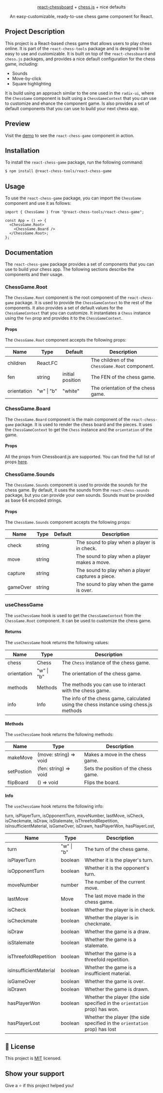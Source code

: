 <div align="center">
  <p>

  </p>
  <p>
    <a href="https://github.com/Clariity/react-chessboard" target="blank">react-chessboard</a> + <a href="https://github.com/jhlywa/chess.js" target="blank">chess.js</a> + nice defaults
    </p>
    <p>
    An easy-customizable, ready-to-use chess game component for React.
</div>

## Project Description

This project is a React-based chess game that allows users to play chess online. It is part of the `react-chess-tools` package and is designed to be easy to use and customizable. It is built on top of the `react-chessboard` and `chess.js` packages, and provides a nice default configuration for the chess game, including:

- Sounds
- Move-by-click
- Square highlighting

It is build using an approach similar to the one used in the `radix-ui`, where the `ChessGame` component is built using a `ChessGameContext` that you can use to customize and ehance the component game. Is also provides a set of default components that you can use to build your next chess app.

## Preview

Visit the [demo](https://react-chess-tools.vercel.app/) to see the `react-chess-game` component in action.

## Installation

To install the `react-chess-game` package, run the following command:

```bash
$ npm install @react-chess-tools/react-chess-game
```

## Usage

To use the `react-chess-game` package, you can import the `ChessGame` component and use it as follows:

```tsx
import { ChessGame } from "@react-chess-tools/react-chess-game";

const App = () => {
  <ChessGame.Root>
    <ChessGame.Board />
  </ChessGame.Root>;
};
```

## Documentation

The `react-chess-game` package provides a set of components that you can use to build your chess app. The following sections describe the components and their usage.

### ChessGame.Root

The `ChessGame.Root` component is the root component of the `react-chess-game` package. It is used to provide the `ChessGameContext` to the rest of the components. It also provides a set of default values for the `ChessGameContext` that you can customize. It instantiates a `Chess` instance using the `fen` prop and provides it to the `ChessGameContext`.

#### Props

The `ChessGame.Root` component accepts the following props:

| Name        | Type       | Default          | Description                                     |
| ----------- | ---------- | ---------------- | ----------------------------------------------- |
| children    | React.FC   |                  | The children of the `ChessGame.Root` component. |
| fen         | string     | initial position | The FEN of the chess game.                      |
| orientation | "w" \| "b" | "white"          | The orientation of the chess game.              |

### ChessGame.Board

The `ChessGame.Board` component is the main component of the `react-chess-game` package. It is used to render the chess board and the pieces. It uses the `ChessGameContext` to get the `Chess` instance and the `orientation` of the game.

#### Props

All the props from Chessboard.js are supported. You can find the full list of props [here](https://github.com/Clariity/react-chessboard#props).

### ChessGame.Sounds

The `ChessGame.Sounds` component is used to provide the sounds for the chess game. By default, it uses the sounds from the `react-chess-sounds` package, but you can provide your own sounds. Sounds must be provided as base 64 encoded strings.

#### Props

The `ChessGame.Sounds` component accepts the following props:

| Name     | Type   | Default | Description                                       |
| -------- | ------ | ------- | ------------------------------------------------- |
| check    | string |         | The sound to play when a player is in check.      |
| move     | string |         | The sound to play when a player makes a move.     |
| capture  | string |         | The sound to play when a player captures a piece. |
| gameOver | string |         | The sound to play when the game is over.          |

### useChessGame

The `useChessGame` hook is used to get the `ChessGameContext` from the `ChessGame.Root` component. It can be used to customize the chess game.

#### Returns

The `useChessGame` hook returns the following values:

| Name        | Type       | Description                                                                            |
| ----------- | ---------- | -------------------------------------------------------------------------------------- |
| chess       | Chess      | The `Chess` instance of the chess game.                                                |
| orientation | "w" \| "b" | The orientation of the chess game.                                                     |
| methods     | Methods    | The methods you can use to interact with the chess game.                               |
| info        | Info       | The info of the chess game, calculated using the chess instance using chess.js methods |

#### Methods

The `useChessGame` hook returns the following methods:

| Name       | Type                   | Description                          |
| ---------- | ---------------------- | ------------------------------------ |
| makeMove   | (move: string) => void | Makes a move in the chess game.      |
| setPostion | (fen: string) => void  | Sets the position of the chess game. |
| flipBoard  | () => void             | Flips the board.                     |

#### Info

The `useChessGame` hook returns the following info:

turn,
isPlayerTurn,
isOpponentTurn,
moveNumber,
lastMove,
isCheck,
isCheckmate,
isDraw,
isStalemate,
isThreefoldRepetition,
isInsufficientMaterial,
isGameOver,
isDrawn,
hasPlayerWon,
hasPlayerLost,

| Name                   | Type       | Description                                                                |
| ---------------------- | ---------- | -------------------------------------------------------------------------- |
| turn                   | "w" \| "b" | The turn of the chess game.                                                |
| isPlayerTurn           | boolean    | Whether it is the player's turn.                                           |
| isOpponentTurn         | boolean    | Whether it is the opponent's turn.                                         |
| moveNumber             | number     | The number of the current move.                                            |
| lastMove               | Move       | The last move made in the chess game.                                      |
| isCheck                | boolean    | Whether the player is in check.                                            |
| isCheckmate            | boolean    | Whether the player is in checkmate.                                        |
| isDraw                 | boolean    | Whether the game is a draw.                                                |
| isStalemate            | boolean    | Whether the game is a stalemate.                                           |
| isThreefoldRepetition  | boolean    | Whether the game is a threefold repetition.                                |
| isInsufficientMaterial | boolean    | Whether the game is a insufficient material.                               |
| isGameOver             | boolean    | Whether the game is over.                                                  |
| isDrawn                | boolean    | Whether the game is drawn.                                                 |
| hasPlayerWon           | boolean    | Whether the player (the side specified in the `orientation` prop) has won. |
| hasPlayerLost          | boolean    | Whether the player (the side specified in the `orientation` prop) has lost |

## 📝 License

This project is [MIT](https://opensource.org/licenses/MIT) licensed.

## Show your support

Give a ⭐️ if this project helped you!
